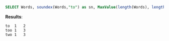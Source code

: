 ``` SQL
SELECT Words, soundex(Words,"to") as sn, MaxValue(length(Words), length("to")) as L FROM SimilarSoundingWords WHERE sn = 1
```
**Results**:
```
to	1	2
too	1	3
two	1	3

```
